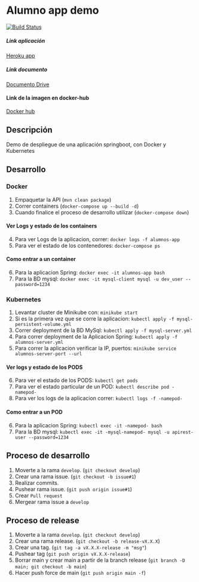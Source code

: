 # Alumno app demo
[![Build Status](https://travis-ci.com/niconunez96/springboot-app-demo.svg?branch=develop)](https://travis-ci.com/niconunez96/springboot-app-demo)
##### Link aplicación
[Heroku app](https://app-alumno.herokuapp.com/api/v1/alumnos)
##### Link documento
[Documento Drive](https://docs.google.com/document/d/12PRIqCHs3IRWR-Vs16hX2VLF_d2pKQXB3I3Wryk1X-A/edit?usp=sharing)
#### Link de la imagen en docker-hub
[Docker hub](https://hub.docker.com/repository/docker/nicolasnunez96/apirest-demo)

## Descripción
Demo de despliegue de una aplicación springboot, con Docker y Kubernetes

## Desarrollo

### Docker
1. Empaquetar la API (`mvn clean package`)
2. Correr containers (`docker-compose up --build -d`)
3. Cuando finalice el proceso de desarrollo utilizar (`docker-compose down`)
#### Ver Logs y estado de los containers
4. Para ver Logs de la aplicacion, correr: `docker logs -f alumnos-app`
5. Para ver el estado de los contenedores: `docker-compose ps`
#### Como entrar a un container
6. Para la aplicacion Spring: `docker exec -it alumnos-app bash`
7. Para la BD mysql: `docker exec -it mysql-client mysql -u dev_user --password=1234`


### Kubernetes
1. Levantar cluster de Minikube con: `minikube start`
2. Si es la primera vez que se corre la aplicacion: `kubectl apply -f mysql-persistent-volume.yml`
3. Correr deployment de la BD MySql: `kubectl apply -f mysql-server.yml`
4. Para correr deployment de la Aplicacion Spring: `kubectl apply -f alumnos-server.yml`
5. Para correr la aplicacion verificar la IP, puertos: `minikube service alumnos-server-port --url`
#### Ver logs y estado de los PODS
6. Para ver el estado de los PODS: `kubectl get pods`
7. Para ver el estado particular de un POD: `kubectl describe pod -namepod-`
8. Para ver los logs de la aplicacion correr: `kubectl logs -f -namepod-`
#### Como entrar a un POD
6. Para la aplicacion Spring: `kubectl exec -it -namepod- bash`
7. Para la BD mysql: `kubectl exec -it -mysql-namepod- mysql -u apirest-user --password=1234`

## Proceso de desarrollo
1. Moverte a la rama `develop`. (`git checkout develop`)
2. Crear una rama issue. (`git checkout -b issue#1`)
3. Realizar commits.
4. Pushear rama issue. (`git push origin issue#1`)
5. Crear `Pull request`
6. Mergear rama issue a `develop`

## Proceso de release
1. Moverte a la rama `develop`. (`git checkout develop`)
2. Crear una rama release. (`git checkout -b release-vX.X.X`)
3. Crear una tag. (`git tag -a vX.X.X-release -m "msg"`)
4. Pushear tag (`git push origin vX.X.X-release`)
5. Borrar main y crear main a partir de la branch release (`git branch -D main; git checkout -b main`)
6. Hacer push force de main (`git push origin main -f`)


